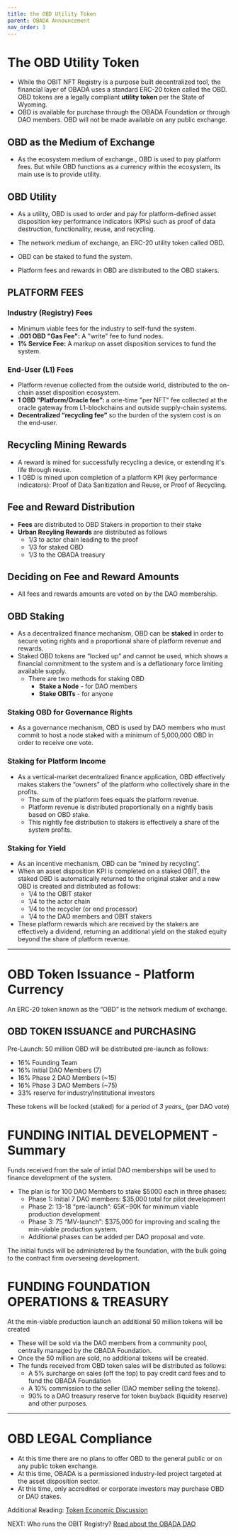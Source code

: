 ```yaml
---
title: the OBD Utility Token
parent: OBADA Announcement
nav_order: 3
---
```


#  The OBD Utility Token 
*  While the OBIT NFT Registry is a purpose built decentralized tool, the financial layer of OBADA uses a standard ERC-20 token called the OBD.  OBD tokens are a legally compliant **utility token** per the State of Wyoming.
*  OBD is available for purchase through the OBADA Foundation or through DAO members.  OBD will not be made available on any public exchange.   

## OBD as the Medium of Exchange
 * As the ecosystem medium of exchange., OBD is used to pay platform fees.   But while OBD functions as a currency within the ecosystem, its main use is to provide utility.

## OBD Utility
  * As a utility, OBD is used to order and pay for platform-defined asset disposition key performance indicators (KPIs) such as proof of data destruction,  functionality, reuse, and recycling.

* The network medium of exchange, an ERC-20 utility token called OBD.
* OBD can be staked to fund the system.
* Platform fees and rewards in OBD are distributed to the OBD stakers.


## PLATFORM FEES

<div class="blocks-2 mt-4">
	<div class="block">
		<h3 class="mb-3">Industry (Registry) Fees</h3>
		<ul>
			<li>Minimum viable fees for the industry to self-fund the system.</li>
			<li><strong>.001 OBD "Gas Fee":</strong> A "write" fee to fund nodes.</li>
			<li><strong>1% Service Fee:</strong> A markup on asset disposition services to fund the system.</li>
		</ul>
	</div>
	<div class="block">
		<h3 class="mb-3">End-User (L1) Fees</h3>
		<ul>
			<li>Platform revenue collected from the outside world, distributed to the on-chain asset disposition ecosystem.</li>
			<li><strong>1 OBD “Platform/Oracle fee”:</strong> a one-time "per NFT" fee collected at the oracle gateway from L1-blockchains and outside supply-chain systems.</li>
			<li><strong>Decentralized “recycling fee”</strong> so the burden of the system cost is on the end-user.</li>
		</ul>
	</div>
</div>

## Recycling Mining Rewards
* A reward is mined for successfully recycling a device, or extending it's life through reuse.
* 1 OBD is mined upon completion of a platform KPI (key performance indicators): Proof of Data Sanitization and Reuse, or Proof of Recycling.

## Fee and Reward Distribution
* **Fees** are distributed to OBD Stakers in proportion to their stake
* **Urban Recyling Rewards** are distributed as follows
	* 1/3 to actor chain leading to the proof
	* 1/3 for staked OBD
	* 1/3 to the OBADA treasury


## Deciding on Fee and Reward Amounts
* All fees and rewards amounts are voted on by the DAO membership.

## OBD Staking 
 *  As a decentralized finance mechanism, OBD can be **staked**  in order to secure voting rights and a proportional share of platform revenue and rewards.
 * Staked OBD tokens are “locked up” and cannot be used, which shows a financial commitment to the system and is a deflationary force limiting available supply.
	 *  There are two methods for staking OBD
		  * **Stake a Node** - for DAO members
		  * **Stake OBITs** - for anyone

### Staking OBD for Governance Rights
* As a governance mechanism,  OBD is used by DAO members who must commit to host a node staked with a minimum of 5,000,000 OBD in order to receive one vote.

### Staking for Platform Income
 * As a vertical-market decentralized finance application, OBD effectively makes stakers the “owners” of the platform who collectively share in the profits.
	* The sum of the platform fees equals the platform revenue.  
	* Platform revenue is distributed proportionally on a nightly basis based on OBD stake.
	* This nightly fee distribution to stakers is effectively a share of the system profits.   	

### Staking for Yield
*  As an incentive mechanism, OBD can be “mined by recycling”.  
 * When an asset disposition KPI is completed on a staked OBIT, the staked OBD is automatically returned to the original staker and a new OBD is created and distributed as follows:
	 * 1/4 to the OBIT staker
	 * 1/4 to the actor chain
	 * 1/4 to the recycler (or end processor)
	 * 1/4 to the DAO members and OBIT stakers
 * These platform rewards which are received by the stakers are effectively a dividend, returning an additional yield on the staked equity beyond the share of platform revenue.

<hr>


# OBD Token Issuance - Platform Currency
An ERC-20 token known as the “OBD” is the network medium of exchange.  

## OBD TOKEN ISSUANCE and PURCHASING

Pre-Launch: 50 million OBD will be distributed pre-launch as follows:
* 16% Founding Team
* 16% Initial DAO Members (7) 
* 16% Phase 2 DAO Members (~15) 
* 16% Phase 3 DAO Members (~75)
* 33% reserve for industry/institutional investors

These tokens will be locked (staked) for a period of _3 years__ (per DAO vote)

# FUNDING INITIAL DEVELOPMENT - Summary
Funds received from the sale of intial DAO memberships will be used to finance development of the system.   
* The plan is for 100 DAO Members to stake $5000 each in three phases:
	* Phase 1:  Initial 7 DAO members:  $35,000  total for pilot development 
	* Phase 2: 13-18  “pre-launch”:  $65K-$90K for minimum viable production development
	* Phase 3:  75  “MV-launch”: $375,000 for improving and scaling the min-viable production system. 
	* Additional phases can be added per DAO proposal and vote.		 

The initial funds will be administered by the foundation, with the bulk going to the contract firm overseeing development.


# FUNDING FOUNDATION OPERATIONS & TREASURY
At the min-viable production launch an additional 50 million tokens will be created
* These will be sold via the DAO members from a community pool, centrally managed by the OBADA Foundation.
* Once the 50 million are sold, no additional tokens will be created.
* The funds received from OBD token sales will be distributed as follows:
	* A 5% surcharge on sales (off the top) to pay credit card fees and to fund the OBADA Foundation
	* A 10% commission to the seller (DAO member selling the tokens).
	* 90% to a DAO treasury reserve	for token buyback (liquidity reserve) and other purposes.

---

# OBD LEGAL Compliance
* At this time there are no plans to offer OBD to the general public or on any public token exchange.   
* At this time, OBADA is a permissioned industry-led project targeted at the asset disposition sector.
* At this time, only accredited or corporate investors may purchase OBD or DAO stakes.


Additional Reading: [Token Economic Discussion](token-economic-discussion.md)

NEXT: Who runs the OBIT Registry? [Read about the OBADA DAO](obada-dao.md)
